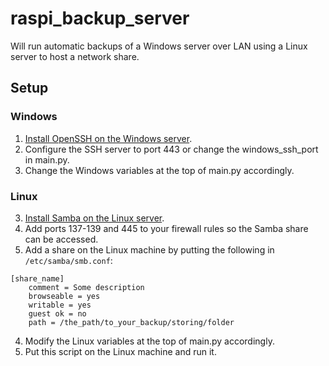 # raspi_backup_server

Will run automatic backups of a Windows server over LAN using a Linux server to host a network share.

## Setup
### Windows
1. [Install OpenSSH on the Windows server](https://winscp.net/eng/docs/guide_windows_openssh_server#installing_sftp_ssh_server).
2. Configure the SSH server to port 443 or change the windows_ssh_port in main.py.
3. Change the Windows variables at the top of main.py accordingly.

### Linux
3. [Install Samba on the Linux server](https://wiki.archlinux.org/index.php/samba).
4. Add ports 137-139 and 445 to your firewall rules so the Samba share can be accessed.
4. Add a share on the Linux machine by putting the following in `/etc/samba/smb.conf`:
```
[share_name]
	comment = Some description
	browseable = yes
	writable = yes
	guest ok = no
	path = /the_path/to_your_backup/storing/folder
```
4. Modify the Linux variables at the top of main.py accordingly.
5. Put this script on the Linux machine and run it.